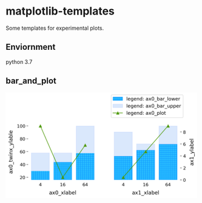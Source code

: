 # matplotlib-templates
Some templates for experimental plots.

## Enviornment

python 3.7

## bar_and_plot

![bar_and_plot](images/bar_and_plot.png)